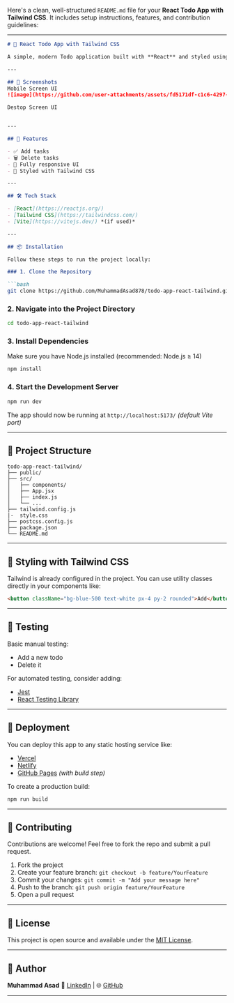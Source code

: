 Here's a clean, well-structured `README.md` file for your **React Todo App with Tailwind CSS**. It includes setup instructions, features, and contribution guidelines:

---

````markdown
# 📝 React Todo App with Tailwind CSS

A simple, modern Todo application built with **React** and styled using **Tailwind CSS**. This app allows you to add, complete, and delete tasks with a sleek and responsive UI.

---

## 📸 Screenshots
Mobile Screen UI
![image](https://github.com/user-attachments/assets/fd5171df-c1c6-4297-b404-6c3960de41d9)

Destop Screen UI


---

## 🔧 Features

- ✅ Add tasks
- 🗑️ Delete tasks
- 📱 Fully responsive UI 
- 🌈 Styled with Tailwind CSS

---

## 🛠️ Tech Stack

- [React](https://reactjs.org/)
- [Tailwind CSS](https://tailwindcss.com/)
- [Vite](https://vitejs.dev/) *(if used)*

---

## 📦 Installation

Follow these steps to run the project locally:

### 1. Clone the Repository

```bash
git clone https://github.com/MuhammadAsad878/todo-app-react-tailwind.git
````

### 2. Navigate into the Project Directory

```bash
cd todo-app-react-tailwind
```

### 3. Install Dependencies

Make sure you have Node.js installed (recommended: Node.js ≥ 14)

```bash
npm install
```

### 4. Start the Development Server

```bash
npm run dev
```

The app should now be running at `http://localhost:5173/` *(default Vite port)*

---

## 📁 Project Structure

```
todo-app-react-tailwind/
├── public/
├── src/
│   ├── components/
│   ├── App.jsx
│   ├── index.js
│   └── ...
├── tailwind.config.js
|-  style.css
├── postcss.config.js
├── package.json
└── README.md
```

---

## 🎨 Styling with Tailwind CSS

Tailwind is already configured in the project. You can use utility classes directly in your components like:

```html
<button className="bg-blue-500 text-white px-4 py-2 rounded">Add</button>
```

---

## 🧪 Testing

Basic manual testing:

* Add a new todo
* Delete it

For automated testing, consider adding:

* [Jest](https://jestjs.io/)
* [React Testing Library](https://testing-library.com/docs/react-testing-library/intro/)

---

## 📌 Deployment

You can deploy this app to any static hosting service like:

* [Vercel](https://vercel.com/)
* [Netlify](https://www.netlify.com/)
* [GitHub Pages](https://pages.github.com/) *(with build step)*

To create a production build:

```bash
npm run build
```

---

## 🤝 Contributing

Contributions are welcome! Feel free to fork the repo and submit a pull request.

1. Fork the project
2. Create your feature branch: `git checkout -b feature/YourFeature`
3. Commit your changes: `git commit -m "Add your message here"`
4. Push to the branch: `git push origin feature/YourFeature`
5. Open a pull request

---

## 📄 License

This project is open source and available under the [MIT License](LICENSE).

---

## 👤 Author

**Muhammad Asad**
📧 [LinkedIn](https://www.linkedin.com/in/m-muhammad-asad) | 🌐 [GitHub](https://github.com/MuhammadAsad878)

---

```

```
